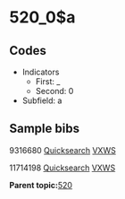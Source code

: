 # 520\_0$a

## Codes

-   Indicators
    -   First: \_
    -   Second: 0
-   Subfield: a

## Sample bibs

9316680 [Quicksearch](https://search.library.yale.edu/catalog/9316680) [VXWS](http://prodorbis.library.yale.edu:7014/vxws/GetHoldingsService?bibId=9316680)

11714198 [Quicksearch](https://search.library.yale.edu/catalog/11714198) [VXWS](http://prodorbis.library.yale.edu:7014/vxws/GetHoldingsService?bibId=11714198)

**Parent topic:**[520](../../tags/520/520.md)

